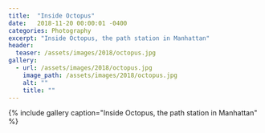 ```yaml
---
title:  "Inside Octopus"
date:   2018-11-20 00:00:01 -0400
categories: Photography
excerpt: "Inside Octopus, the path station in Manhattan"
header:
  teaser: /assets/images/2018/octopus.jpg
gallery:
  - url: /assets/images/2018/octopus.jpg
    image_path: /assets/images/2018/octopus.jpg
    alt: ""
    title: ""    
---
```


{% include gallery caption="Inside Octopus, the path station in Manhattan" %}
